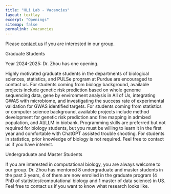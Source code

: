 ```yaml
---
title: "HLi Lab - Vacancies"
layout: textlay
excerpt: "Openings"
sitemap: false
permalink: /vacancies
---
```


Please [contact us](mailto:zhou1633@purdue.edu) if you are interested in
our group.

Graduate Students

Year 2024-2025: Dr. Zhou has one opening.  

Highly motivated graduate students in the departments of biological sciences, statistics, and PULSe program at Purdue are encouraged to contact us. For students coming from biology background, available projects include genetic risk prediction based on whole genome sequencing data, gene by environment analysis in All of Us, integrating GWAS with microbiome, and investigating the success rate of experimental validation for GWAS identified targets. For students coming from statistics or computer science background, available projects include method development for genetic risk prediction and fine mapping in admixed population, and AI/LLM in biobank. Programming skills are preferred but not required for biology students, but you must be willing to learn it in the first year and comfortable with ChatGPT assisted trouble shooting. For students in statistics, prior knowledge of biology is not required. Feel free to contact us if you have interest.

Undergraduate and Master Students

If you are interested in computational biology, you are always welcome to our group. Dr. Zhou has mentored 8 undergraduate and master students in the past 3 years, 4 of them are now enrolled in the graduate program (4 PhD of statistics/computational biology and 1 master of data science) in US. Feel free to contact us if you want to know what research looks like.

<!--
If you are interested in the following positions, please [email your

### PhD
test

* test

-->
